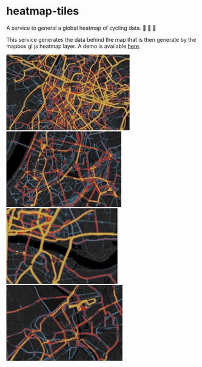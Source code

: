 # heatmap-tiles

A service to general a global heatmap of cycling data.  :bicyclist: :bicyclist: :bicyclist:

This service generates the data behind the map that is then generate by the mapbox gl js heatmap layer. A demo is available [here](https://bikedataproject.github.io/heatmap-experiment/).

<img src="https://github.com/bikedataproject/heatmap-tiles/raw/master/docs/screenshot1.png" height="200"/><img src="https://github.com/bikedataproject/heatmap-tiles/raw/master/docs/screenshot2.png" height="200"/><img src="https://github.com/bikedataproject/heatmap-tiles/raw/master/docs/screenshot3.png" height="200"/><img src="https://github.com/bikedataproject/heatmap-tiles/raw/master/docs/screenshot4.png" height="200"/>


